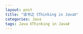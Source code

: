 ```yaml
---
layout: post
title: "读书之《Thinking in Java》"
categories: Java
tags: Java 《Thinking in Java》
---
```


